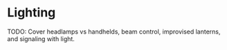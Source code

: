 # Lighting

TODO: Cover headlamps vs handhelds, beam control, improvised lanterns, and signaling with light.

